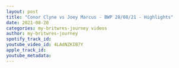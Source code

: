 ```yaml
---
layout: post
title: "Conor Clyne vs Joey Marcus - BWP 28/08/21 - Highlights"
date: 2021-08-28
categories: my-britwres-journey videos
author: my-britwres-journey
spotify_track_id: 
youtube_video_id: 4LAdNZKIB7Y
apple_track_id: 
youtube_metadata: 
---
```

